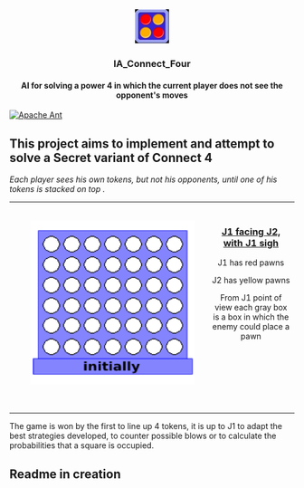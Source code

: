 <div align="center">
  <a href="https://github.com/p3titcr0c0/IA_Connect_Four/">
    <img src="src/resources/logo.jpg" alt="Logo">
  </a>
  <h3 align="center">IA_Connect_Four</h3>
  <h4 align="center">AI for solving a power 4 in which the current player does not see the opponent's moves</h4>
</div>

[![Apache Ant](https://github.com/sofastack/sofa-hessian/workflows/build/badge.svg?branch=master)](https://github.com/sofastack/sofa-hessian/actions)

## This project aims to implement and attempt to solve a Secret variant of Connect 4
*Each player sees his own tokens, but not his opponents, until one of his tokens is stacked on top .*
<table>
<tr>
<td>
<a href="#banner"><img align="left" src="src/resources/drawing.gif" width="290" style="margin: 30px"></a>
<br>
  <h3 align="center"><ins>J1 facing J2, with J1 sigh</ins></h3>
    <p align="center">J1 has red pawns</p>
    <p align="center">J2 has yellow pawns</p>
    <p align="center">From J1 point of view each gray box is a box in which the enemy could place a pawn</p>
<img width="1000" height="0">
</td>
</tr>
</table>
The game is won by the first to line up 4 tokens, it is up to J1 to adapt the best strategies developed, to counter possible blows or to calculate the probabilities that a square is occupied.

## Readme in creation

